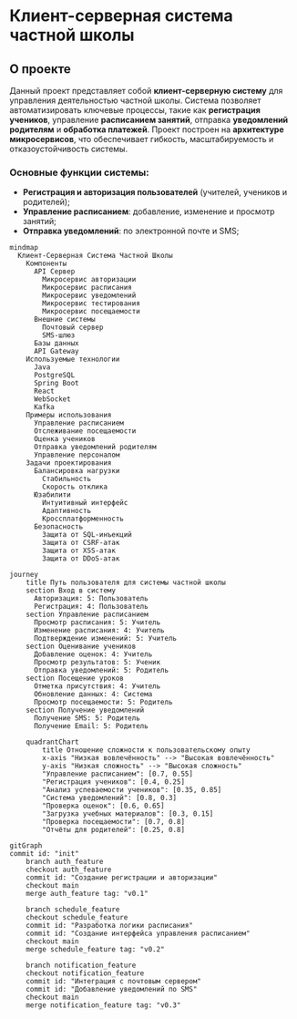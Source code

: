 # Клиент-серверная система частной школы

## О проекте
Данный проект представляет собой **клиент-серверную систему** для управления деятельностью частной школы. Система позволяет автоматизировать ключевые процессы, такие как **регистрация учеников**, управление **расписанием занятий**, отправка **уведомлений родителям** и **обработка платежей**. Проект построен на **архитектуре микросервисов**, что обеспечивает гибкость, масштабируемость и отказоустойчивость системы.

### Основные функции системы:
- **Регистрация и авторизация пользователей** (учителей, учеников и родителей);
- **Управление расписанием**: добавление, изменение и просмотр занятий;
- **Отправка уведомлений**: по электронной почте и SMS;

```mermaid
mindmap
  Клиент-Серверная Система Частной Школы
    Компоненты
      API Сервер
        Микросервис авторизации
        Микросервис расписания
        Микросервис уведомлений
        Микросервис тестирования
        Микросервис посещаемости
      Внешние системы
        Почтовый сервер
        SMS-шлюз
      Базы данных
      API Gateway
    Используемые технологии
      Java
      PostgreSQL
      Spring Boot
      React
      WebSocket
      Kafka
    Примеры использования
      Управление расписанием
      Отслеживание посещаемости
      Оценка учеников
      Отправка уведомлений родителям
      Управление персоналом
    Задачи проектирования
      Балансировка нагрузки
        Стабильность
        Скорость отклика
      Юзабилити
        Интуитивный интерфейс
        Адаптивность
        Кроссплатформенность
      Безопасность
        Защита от SQL-инъекций
        Защита от CSRF-атак
        Защита от XSS-атак
        Защита от DDoS-атак
```


```mermaid
journey
    title Путь пользователя для системы частной школы
    section Вход в систему
      Авторизация: 5: Пользователь
      Регистрация: 4: Пользователь
    section Управление расписанием
      Просмотр расписания: 5: Учитель
      Изменение расписания: 4: Учитель
      Подтверждение изменений: 5: Учитель
    section Оценивание учеников
      Добавление оценок: 4: Учитель
      Просмотр результатов: 5: Ученик
      Отправка уведомлений: 5: Родитель
    section Посещение уроков
      Отметка присутствия: 4: Учитель
      Обновление данных: 4: Система
      Просмотр посещаемости: 5: Родитель
    section Получение уведомлений
      Получение SMS: 5: Родитель
      Получение Email: 5: Родитель
```

```mermaid
    quadrantChart
        title Отношение сложности к пользовательскому опыту
        x-axis "Низкая вовлечённость" --> "Высокая вовлечённость"
        y-axis "Низкая сложность" --> "Высокая сложность"
        "Управление расписанием": [0.7, 0.55]
        "Регистрация учеников": [0.4, 0.25]
        "Анализ успеваемости учеников": [0.35, 0.85]
        "Система уведомлений": [0.8, 0.3]
        "Проверка оценок": [0.6, 0.65]
        "Загрузка учебных материалов": [0.3, 0.15]
        "Проверка посещаемости": [0.7, 0.8]
        "Отчёты для родителей": [0.25, 0.8]
```

```mermaid
gitGraph
commit id: "init"
    branch auth_feature
    checkout auth_feature
    commit id: "Создание регистрации и авторизации"
    checkout main
    merge auth_feature tag: "v0.1"

    branch schedule_feature
    checkout schedule_feature
    commit id: "Разработка логики расписания"
    commit id: "Создание интерфейса управления расписанием"
    checkout main
    merge schedule_feature tag: "v0.2"

    branch notification_feature
    checkout notification_feature
    commit id: "Интеграция с почтовым сервером"
    commit id: "Добавление уведомлений по SMS"
    checkout main
    merge notification_feature tag: "v0.3"

```
